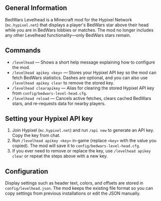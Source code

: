 ## General Information
BedWars Levelhead is a Minecraft mod for the Hypixel Network (`mc.hypixel.net`) that displays a player's BedWars star above their head while you are in BedWars lobbies or matches. The mod no longer includes any other Levelhead functionality—only BedWars stars remain.

## Commands
* `/levelhead` — Shows a short help message explaining how to configure the mod.
* `/levelhead apikey <key>` — Stores your Hypixel API key so the mod can fetch BedWars statistics. Dashes are optional, and you can also use `/levelhead apikey clear` to remove the stored key.
* `/levelhead clearapikey` — Alias for clearing the stored Hypixel API key from `config/bedwars-level-head.cfg`.
* `/levelhead reload` — Cancels active fetches, clears cached BedWars stars, and re-requests data for nearby players.

## Setting your Hypixel API key
1. Join Hypixel (`mc.hypixel.net`) and run `/api new` to generate an API key. Copy the key from chat.
2. Run `/levelhead apikey <key>` in-game (replace `<key>` with the value you copied). The mod will save it to `config/bedwars-level-head.cfg`.
3. If you ever need to remove or replace the key, use `/levelhead apikey clear` or repeat the steps above with a new key.

## Configuration
Display settings such as header text, colors, and offsets are stored in `config/levelhead.json`. The mod keeps the existing file format so you can copy settings from previous installations or edit the JSON manually.

